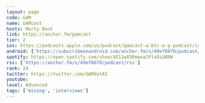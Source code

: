 ```yaml
---
layout: page
code: GAM
name: GAMcast
hosts: Marty Bent
link: https://anchor.fm/gamcast
tier: 2
ios: https://podcasts.apple.com/us/podcast/gamcast-a-btc-o-g-podcast/id1551701496?uo=4
android: ['https://subscribeonandroid.com/anchor.fm/s/49ef8870/podcast/rss']
spotify: https://open.spotify.com/show/4E11wX5RmwoaJPtaOiUB0W
rss: ['https://anchor.fm/s/49ef8870/podcast/rss']
rank: 24
twitter: https://twitter.com/GAMdotAI
youtube: 
level: Advanced
tags: ['mining', 'interviews']
---
```

